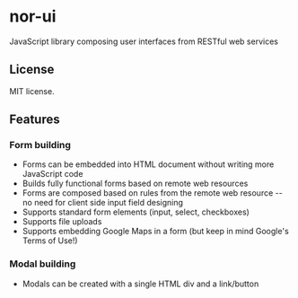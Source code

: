 nor-ui
======

JavaScript library composing user interfaces from RESTful web services

License
-------

MIT license.

Features
--------

### Form building

* Forms can be embedded into HTML document without writing more JavaScript code
* Builds fully functional forms based on remote web resources
* Forms are composed based on rules from the remote web resource -- no need for client side input field designing
* Supports standard form elements (input, select, checkboxes)
* Supports file uploads
* Supports embedding Google Maps in a form (but keep in mind Google's Terms of Use!)

### Modal building

* Modals can be created with a single HTML div and a link/button


